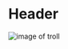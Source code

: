 # Header
![image of troll](https://images6.fanpop.com/image/photos/40200000/Trolls-dreamworks-trolls-40223537-1920-1080.jpg)
